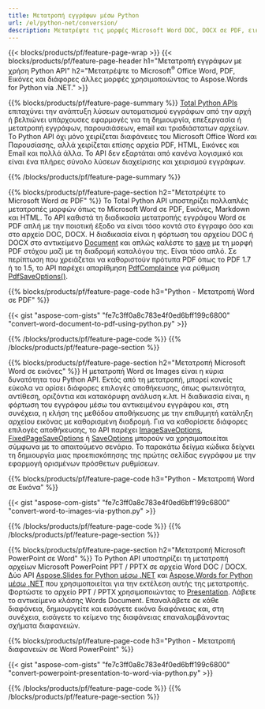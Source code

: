```yaml
---
title: Μετατροπή εγγράφων μέσω Python 
url: /el/python-net/conversion/
description: Μετατρέψτε τις μορφές Microsoft Word DOC, DOCX σε PDF, εικόνες και άλλα, καθώς και διαφάνειες παρουσίασης, μηνύματα ηλεκτρονικού ταχυδρομείου και τρισδιάστατες εικόνες, λίγες μόνο γραμμές κώδικα Python.
---
```


{{< blocks/products/pf/feature-page-wrap >}}
{{< blocks/products/pf/feature-page-header h1="Μετατροπή εγγράφων με χρήση Python API" h2="Μετατρέψτε το Microsoft<sup>&reg;</sup> Office Word, PDF, Εικόνες και διάφορες άλλες μορφές χρησιμοποιώντας το Aspose.Words for Python via .NET." >}}

{{% blocks/products/pf/feature-page-summary %}}
[Total Python APIs](https://products.aspose.com/total/python-net/) επιταχύνει την ανάπτυξη λύσεων αυτοματισμού εγγράφων από την αρχή ή βελτιώνει υπάρχουσες εφαρμογές για τη δημιουργία, επεξεργασία ή μετατροπή εγγράφων, παρουσιάσεων, email και τρισδιάστατων αρχείων. Το Python API όχι μόνο χειρίζεται διαφάνειες του Microsoft Office Word και Παρουσίασης, αλλά χειρίζεται επίσης αρχεία PDF, HTML, Εικόνες και Email και πολλά άλλα. Το API δεν εξαρτάται από κανένα λογισμικό και είναι ένα πλήρες σύνολο λύσεων διαχείρισης και χειρισμού εγγράφων.

{{% /blocks/products/pf/feature-page-summary  %}}

{{% blocks/products/pf/feature-page-section  h2="Μετατρέψτε το Microsoft Word σε PDF" %}}
Το Total Python API υποστηρίζει πολλαπλές μετατροπές μορφών όπως το Microsoft Word σε PDF, Εικόνες, Markdown και HTML. Το API καθιστά τη διαδικασία μετατροπής εγγράφου Word σε PDF απλή με την ποιοτική έξοδο να είναι τόσο κοντά στο έγγραφο όσο και στο αρχείο DOC, DOCX. Η διαδικασία είναι η φόρτωση του αρχείου DOC ή DOCX στο αντικείμενο [Document](https://reference.aspose.com/words/python-net/aspose.words/document/) και απλώς καλέστε το [save](https://reference.aspose.com/words/python-net/aspose.words/document/save/) με τη μορφή PDF στόχου μαζί με τη διαδρομή καταλόγου της. Είναι τόσο απλό. Σε περίπτωση που χρειάζεται να καθοριστούν πρότυπα PDF όπως το PDF 1.7 ή το 1.5, το API παρέχει απαρίθμηση [PdfComplaince](https://reference.aspose.com/words/python-net/aspose.words.saving/pdfcompliance/) για ρύθμιση [PdfSaveOptions()](https://reference.aspose.com/words/python-net/aspose.words.saving/pdfsaveoptions/). 

{{% blocks/products/pf/feature-page-code h3="Python - Μετατροπή Word σε PDF" %}}

{{< gist "aspose-com-gists" "fe7c3ff0a8c783e4f0ed6bff199c6800" "convert-word-document-to-pdf-using-python.py" >}}

{{% /blocks/products/pf/feature-page-code  %}}
{{% /blocks/products/pf/feature-page-section %}}

{{% blocks/products/pf/feature-page-section  h2="Μετατροπή Microsoft Word σε εικόνες" %}}
Η μετατροπή Word σε Images είναι η κύρια δυνατότητα του Python API. Εκτός από τη μετατροπή, μπορεί κανείς εύκολα να ορίσει διάφορες επιλογές αποθήκευσης, όπως φωτεινότητα, αντίθεση, οριζόντια και κατακόρυφη ανάλυση κ.λπ. Η διαδικασία είναι, η φόρτωση του εγγράφου μέσω του αντικειμένου εγγράφου και, στη συνέχεια, η κλήση της μεθόδου αποθήκευσης με την επιθυμητή κατάληξη αρχείου εικόνας με καθορισμένη διαδρομή. Για να καθορίσετε διάφορες επιλογές αποθήκευσης, το API παρέχει [ImageSaveOptions](https://reference.aspose.com/words/python-net/aspose.words.saving/imagesaveoptions/), [FixedPageSaveOptions](https://reference.aspose.com/words/python-net/aspose.words.saving/fixedpagesaveoptions/) ή [SaveOptions](https://reference.aspose.com/words/python-net/aspose.words.saving/saveoptions/) μπορούν να χρησιμοποιείται σύμφωνα με το απαιτούμενο σενάριο. Το παρακάτω δείγμα κώδικα δείχνει τη δημιουργία μιας προεπισκόπησης της πρώτης σελίδας εγγράφου με την εφαρμογή ορισμένων πρόσθετων ρυθμίσεων.

{{% blocks/products/pf/feature-page-code h3="Python - Μετατροπή Word σε Εικόνα" %}}

{{< gist "aspose-com-gists" "fe7c3ff0a8c783e4f0ed6bff199c6800" "convert-word-to-images-via-python.py" >}}

{{% /blocks/products/pf/feature-page-code  %}}
{{% /blocks/products/pf/feature-page-section %}}

{{% blocks/products/pf/feature-page-section  h2="Μετατροπή Microsoft PowerPoint σε Word" %}}
Το Python API υποστηρίζει τη μετατροπή αρχείων Microsoft PowerPoint PPT / PPTX σε αρχεία Word DOC / DOCX. Δύο API [Aspose.Slides for Python μέσω .NET](https://products.aspose.com/slides/python-net/) και [Aspose.Words for Python μέσω .NET](https://products.aspose.com/words/python-net/) που χρησιμοποιείται για την εκτέλεση αυτής της μετατροπής. Φορτώστε το αρχείο PPT / PPTX χρησιμοποιώντας το [Presentation](https://reference.aspose.com/slides/python-net/aspose.slides/presentation/). Λάβετε το αντικείμενο κλάσης Words Document. Επαναλάβετε σε κάθε διαφάνεια, δημιουργείτε και εισάγετε εικόνα διαφάνειας και, στη συνέχεια, εισάγετε το κείμενο της διαφάνειας επαναλαμβάνοντας σχήματα διαφανειών.

{{% blocks/products/pf/feature-page-code h3="Python - Μετατροπή διαφανειών σε Word PowerPoint" %}}

{{< gist "aspose-com-gists" "fe7c3ff0a8c783e4f0ed6bff199c6800" "convert-powerpoint-presentation-to-word-via-python.py" >}}


{{% /blocks/products/pf/feature-page-code  %}}
{{% /blocks/products/pf/feature-page-section %}}